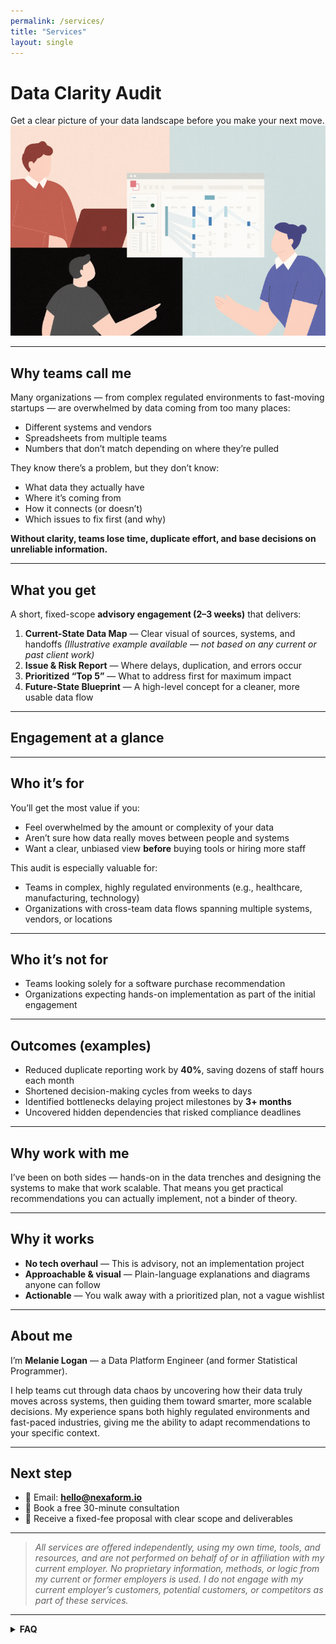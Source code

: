 ```yaml
---
permalink: /services/
title: "Services"
layout: single
---
```


# Data Clarity Audit

<div class="notice--info">
    Get a clear picture of your data landscape before you make your next move.
</div>

<img src="/assets/images/data_clarity_audit.png" alt="data clarity audit" class="center-image" />

---

## Why teams call me
Many organizations — from complex regulated environments to fast-moving startups — are overwhelmed by data coming from too many places:
- Different systems and vendors
- Spreadsheets from multiple teams
- Numbers that don’t match depending on where they’re pulled

They know there’s a problem, but they don’t know:
- What data they actually have  
- Where it’s coming from  
- How it connects (or doesn’t)  
- Which issues to fix first (and why)  

**Without clarity, teams lose time, duplicate effort, and base decisions on unreliable information.**

---

## What you get
A short, fixed-scope **advisory engagement (2–3 weeks)** that delivers:

1. **Current-State Data Map** — Clear visual of sources, systems, and handoffs *(Illustrative example available — not based on any current or past client work)*  
2. **Issue & Risk Report** — Where delays, duplication, and errors occur  
3. **Prioritized “Top 5”** — What to address first for maximum impact  
4. **Future-State Blueprint** — A high-level concept for a cleaner, more usable data flow  

---

## Engagement at a glance

<script src="https://gist.github.com/mlogan914/d7a7583bb228c16d439ec4c1c5f48ffe.js"></script>

---

## Who it’s for
You’ll get the most value if you:
- Feel overwhelmed by the amount or complexity of your data  
- Aren’t sure how data really moves between people and systems  
- Want a clear, unbiased view **before** buying tools or hiring more staff  

This audit is especially valuable for:
- Teams in complex, highly regulated environments (e.g., healthcare, manufacturing, technology)  
- Organizations with cross-team data flows spanning multiple systems, vendors, or locations  

---

## Who it’s not for
- Teams looking solely for a software purchase recommendation  
- Organizations expecting hands-on implementation as part of the initial engagement  

---

## Outcomes (examples)
- Reduced duplicate reporting work by **40%**, saving dozens of staff hours each month  
- Shortened decision-making cycles from weeks to days  
- Identified bottlenecks delaying project milestones by **3+ months**  
- Uncovered hidden dependencies that risked compliance deadlines  

---

## Why work with me
I’ve been on both sides — hands-on in the data trenches and designing the systems to make that work scalable. That means you get practical recommendations you can actually implement, not a binder of theory.  

---

## Why it works
- **No tech overhaul** — This is advisory, not an implementation project  
- **Approachable & visual** — Plain-language explanations and diagrams anyone can follow  
- **Actionable** — You walk away with a prioritized plan, not a vague wishlist  

---

## About me
I’m **Melanie Logan** — a Data Platform Engineer (and former Statistical Programmer).  

I help teams cut through data chaos by uncovering how their data truly moves across systems, then guiding them toward smarter, more scalable decisions. My experience spans both highly regulated environments and fast-paced industries, giving me the ability to adapt recommendations to your specific context.  

---

## Next step
- 📧 Email: **[hello@nexaform.io](mailto:hello@nexaform.io)**  
- 📅 Book a free 30-minute consultation  
- 📄 Receive a fixed-fee proposal with clear scope and deliverables  

---

> *All services are offered independently, using my own time, tools, and resources, and are not performed on behalf of or in affiliation with my current employer. No proprietary information, methods, or logic from my current or former employers is used. I do not engage with my current employer’s customers, potential customers, or competitors as part of these services.*

---

<details>
  <summary><strong>FAQ</strong></summary>

  <div markdown="1">

**Is this only for regulated teams?**  
No — while I have deep regulated experience, this audit benefits any team with complex, multi-source data flows.

**Will you implement the recommendations?**  
Implementation is outside this audit’s scope. If helpful, I can support vendor/tool selection or light oversight as a separate engagement.

**Do we need to share sensitive data?**  
No raw data access is required. We focus on flows, systems, handoffs, and existing outputs.

  </div>
</details>
